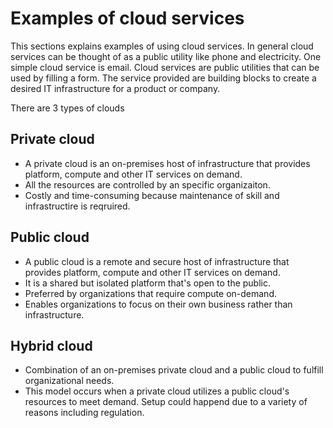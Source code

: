 # Examples of cloud services

This sections explains examples of using cloud services. In general cloud services can be thought of as a public utility like phone and electricity. One simple cloud service is email. Cloud services are public utilities that can be used by filling a form. The service provided are building blocks to create a desired IT infrastructure for a product or company.

There are 3 types of clouds

## Private cloud
- A private cloud is an on-premises host of infrastructure that provides platform, compute and other IT services on demand. 
- All the resources are controlled by an specific organizaiton.
- Costly and time-consuming because maintenance of skill and infrastructire is reqruired.

## Public cloud
- A public cloud is a remote and secure host of infrastructure that provides platform, compute and other IT services on demand.
- It is a shared but isolated platform that's open to the public.
- Preferred by organizations that require compute on-demand.
- Enables organizations to focus on their own business rather than infrastructure.

## Hybrid cloud
- Combination of an on-premises private cloud and a  public cloud to fulfill organizational needs.
- This model occurs when a private cloud utilizes a public cloud's resources to meet demand. Setup could happend due to a variety of reasons including regulation.
